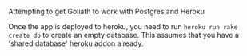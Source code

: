 Attempting to get Goliath to work with Postgres and Heroku

Once the app is deployed to heroku, you need to run `heroku run rake create_db` to create an empty database.
This assumes that you have a 'shared database' heroku addon already.
